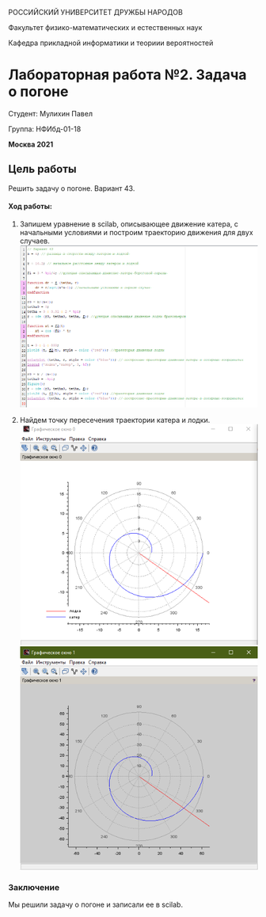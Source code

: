 ﻿---
documentclass: extarticle
fontsize: 14pt
geometry: margin=1in
---

РОССИЙСКИЙ УНИВЕРСИТЕТ ДРУЖБЫ НАРОДОВ  
 
Факультет физико-математических и естественных наук  

Кафедра прикладной информатики и теориии вероятностей  

# Лабораторная работа №2. Задача о погоне 

Студент: Мулихин Павел

Группа: НФИбд-01-18  

**Москва 2021**  

## Цель работы
Решить задачу о погоне. Вариант 43. 

#### Ход работы:

1.	Запишем уравнение в scilab, описывающее движение катера, с начальными условиями и построим траекторию движения для двух случаев.
![](Screenshot\Screenshot_10.png)

2. Найдем точку пересечения траектории катера и лодки. 
![](Screenshot\Screenshot_1.png)
![](Screenshot\Screenshot_2.png)

### Заключение
Мы решили задачу о погоне и записали ее в scilab.